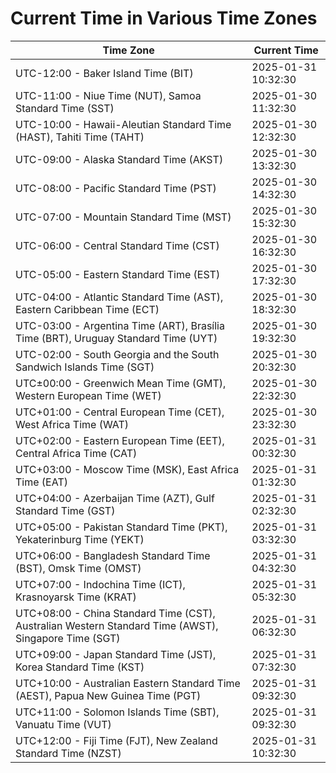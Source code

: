 # Current Time in Various Time Zones

| Time Zone | Current Time |
|-----------|--------------|
| UTC-12:00 - Baker Island Time (BIT) | 2025-01-31 10:32:30 |
| UTC-11:00 - Niue Time (NUT), Samoa Standard Time (SST) | 2025-01-30 11:32:30 |
| UTC-10:00 - Hawaii-Aleutian Standard Time (HAST), Tahiti Time (TAHT) | 2025-01-30 12:32:30 |
| UTC-09:00 - Alaska Standard Time (AKST) | 2025-01-30 13:32:30 |
| UTC-08:00 - Pacific Standard Time (PST) | 2025-01-30 14:32:30 |
| UTC-07:00 - Mountain Standard Time (MST) | 2025-01-30 15:32:30 |
| UTC-06:00 - Central Standard Time (CST) | 2025-01-30 16:32:30 |
| UTC-05:00 - Eastern Standard Time (EST) | 2025-01-30 17:32:30 |
| UTC-04:00 - Atlantic Standard Time (AST), Eastern Caribbean Time (ECT) | 2025-01-30 18:32:30 |
| UTC-03:00 - Argentina Time (ART), Brasília Time (BRT), Uruguay Standard Time (UYT) | 2025-01-30 19:32:30 |
| UTC-02:00 - South Georgia and the South Sandwich Islands Time (SGT) | 2025-01-30 20:32:30 |
| UTC±00:00 - Greenwich Mean Time (GMT), Western European Time (WET) | 2025-01-30 22:32:30 |
| UTC+01:00 - Central European Time (CET), West Africa Time (WAT) | 2025-01-30 23:32:30 |
| UTC+02:00 - Eastern European Time (EET), Central Africa Time (CAT) | 2025-01-31 00:32:30 |
| UTC+03:00 - Moscow Time (MSK), East Africa Time (EAT) | 2025-01-31 01:32:30 |
| UTC+04:00 - Azerbaijan Time (AZT), Gulf Standard Time (GST) | 2025-01-31 02:32:30 |
| UTC+05:00 - Pakistan Standard Time (PKT), Yekaterinburg Time (YEKT) | 2025-01-31 03:32:30 |
| UTC+06:00 - Bangladesh Standard Time (BST), Omsk Time (OMST) | 2025-01-31 04:32:30 |
| UTC+07:00 - Indochina Time (ICT), Krasnoyarsk Time (KRAT) | 2025-01-31 05:32:30 |
| UTC+08:00 - China Standard Time (CST), Australian Western Standard Time (AWST), Singapore Time (SGT) | 2025-01-31 06:32:30 |
| UTC+09:00 - Japan Standard Time (JST), Korea Standard Time (KST) | 2025-01-31 07:32:30 |
| UTC+10:00 - Australian Eastern Standard Time (AEST), Papua New Guinea Time (PGT) | 2025-01-31 09:32:30 |
| UTC+11:00 - Solomon Islands Time (SBT), Vanuatu Time (VUT) | 2025-01-31 09:32:30 |
| UTC+12:00 - Fiji Time (FJT), New Zealand Standard Time (NZST) | 2025-01-31 10:32:30 |
